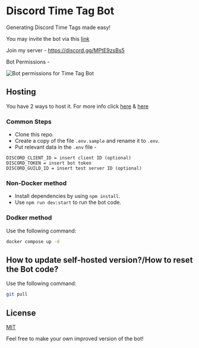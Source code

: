 # Discord Time Tag Bot

Generating Discord Time Tags made easy!

You may invite the bot via this [link](https://discord.com/api/oauth2/authorize?client_id=890243200579694672&permissions=274878188544&scope=bot%20applications.commands)

Join my server - <https://discord.gg/MPtE9zsBs5>

Bot Permissions -

![Bot permissions for Time Tag Bot](https://i.imgur.com/V3UVDuT.png)

## Hosting

You have 2 ways to host it.
For more info click [here](https://discordjs.guide/preparations/setting-up-a-bot-application.html#creating-your-bot) & [here](https://discordjs.guide/creating-your-bot/)

### Common Steps

- Clone this repo.
- Create a copy of the file `.env.sample` and rename it to `.env`.
- Put relevant data in the `.env` file -

```env
DISCORD_CLIENT_ID = insert client ID (optional)
DISCORD_TOKEN = insert bot token
DISCORD_GUILD_ID = insert test server ID (optional)
```

### Non-Docker method

- Install dependencies by using `npm install`.
- Use `npm run dev:start` to run the bot code.

### Dodker method

Use the following command:

```bash
docker compose up -d
```

## How to update self-hosted version?/How to reset the Bot code?

Use the following command:

```bash
git pull
```

## License

[MIT](./LICENSE)

Feel free to make your own improved version of the bot!

